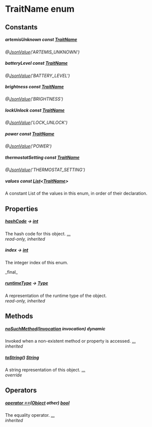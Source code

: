 


# TraitName enum










## Constants

##### artemisUnknown const [TraitName](../package-yonomi_sdk_dart_graphql_devices_lock_lock_queries.graphql/TraitName-class.md)



   
_@[JsonValue](https://pub.dev/documentation/json_annotation/3.1.1/json_annotation/JsonValue-class.html)(&#39;ARTEMIS_UNKNOWN&#39;)_



##### batteryLevel const [TraitName](../package-yonomi_sdk_dart_graphql_devices_lock_lock_queries.graphql/TraitName-class.md)



   
_@[JsonValue](https://pub.dev/documentation/json_annotation/3.1.1/json_annotation/JsonValue-class.html)(&#39;BATTERY_LEVEL&#39;)_



##### brightness const [TraitName](../package-yonomi_sdk_dart_graphql_devices_lock_lock_queries.graphql/TraitName-class.md)



   
_@[JsonValue](https://pub.dev/documentation/json_annotation/3.1.1/json_annotation/JsonValue-class.html)(&#39;BRIGHTNESS&#39;)_



##### lockUnlock const [TraitName](../package-yonomi_sdk_dart_graphql_devices_lock_lock_queries.graphql/TraitName-class.md)



   
_@[JsonValue](https://pub.dev/documentation/json_annotation/3.1.1/json_annotation/JsonValue-class.html)(&#39;LOCK_UNLOCK&#39;)_



##### power const [TraitName](../package-yonomi_sdk_dart_graphql_devices_lock_lock_queries.graphql/TraitName-class.md)



   
_@[JsonValue](https://pub.dev/documentation/json_annotation/3.1.1/json_annotation/JsonValue-class.html)(&#39;POWER&#39;)_



##### thermostatSetting const [TraitName](../package-yonomi_sdk_dart_graphql_devices_lock_lock_queries.graphql/TraitName-class.md)



   
_@[JsonValue](https://pub.dev/documentation/json_annotation/3.1.1/json_annotation/JsonValue-class.html)(&#39;THERMOSTAT_SETTING&#39;)_



##### values const [List](https://api.dart.dev/stable/2.12.3/dart-core/List-class.html)&lt;[TraitName](../package-yonomi_sdk_dart_graphql_devices_lock_lock_queries.graphql/TraitName-class.md)>



<p>A constant List of the values in this enum, in order of their declaration.</p>   






## Properties

##### [hashCode](https://api.dart.dev/stable/2.12.3/dart-core/Object/hashCode.html) &#8594; [int](https://api.dart.dev/stable/2.12.3/dart-core/int-class.html)



The hash code for this object. [...](https://api.dart.dev/stable/2.12.3/dart-core/Object/hashCode.html)  
_read-only, inherited_



##### index &#8594; [int](https://api.dart.dev/stable/2.12.3/dart-core/int-class.html)



<p>The integer index of this enum.</p>   
_final_



##### [runtimeType](https://api.dart.dev/stable/2.12.3/dart-core/Object/runtimeType.html) &#8594; [Type](https://api.dart.dev/stable/2.12.3/dart-core/Type-class.html)



A representation of the runtime type of the object.   
_read-only, inherited_




## Methods

##### [noSuchMethod](https://api.dart.dev/stable/2.12.3/dart-core/Object/noSuchMethod.html)([Invocation](https://api.dart.dev/stable/2.12.3/dart-core/Invocation-class.html) invocation) dynamic



Invoked when a non-existent method or property is accessed. [...](https://api.dart.dev/stable/2.12.3/dart-core/Object/noSuchMethod.html)  
_inherited_



##### [toString](../package-yonomi_sdk_dart_graphql_devices_lock_lock_queries.graphql/TraitName/toString.md)() [String](https://api.dart.dev/stable/2.12.3/dart-core/String-class.html)



A string representation of this object. [...](../package-yonomi_sdk_dart_graphql_devices_lock_lock_queries.graphql/TraitName/toString.md)  
_override_




## Operators

##### [operator ==](https://api.dart.dev/stable/2.12.3/dart-core/Object/operator_equals.html)([Object](https://api.dart.dev/stable/2.12.3/dart-core/Object-class.html) other) [bool](https://api.dart.dev/stable/2.12.3/dart-core/bool-class.html)



The equality operator. [...](https://api.dart.dev/stable/2.12.3/dart-core/Object/operator_equals.html)  
_inherited_










